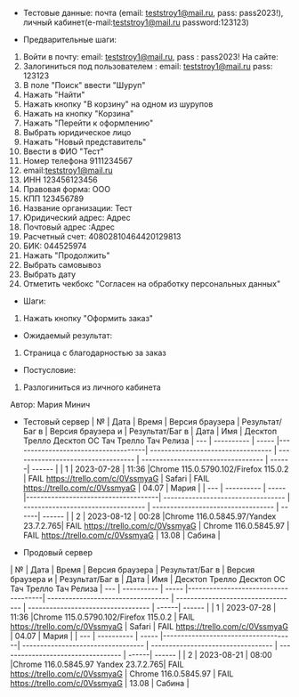 * Тестовые данные:
почта (email: teststroy1@mail.ru, pass:  pass2023!),
личный кабинет(e-mail:teststroy1@mail.ru password:123123)

* Предварительные шаги:
1. Войти в почту: email: teststroy1@mail.ru, pass : pass2023!
На сайте:
2. Залогиниться под пользователем : 
email: teststroy1@mail.ru
pass: 123123
3. В поле "Поиск" ввести "Шуруп"
4. Нажать "Найти"
5. Нажать кнопку "В корзину" на одном из шурупов
6. Нажать на кнопку "Корзина"
7. Нажать "Перейти к оформлению"
8. Выбрать юридическое лицо
9. Нажать "Новый представитель"
10. Ввести в ФИО "Тест"
11. Номер телефона 9111234567
12. email:teststroy1@mail.ru
13. ИНН 123456123456
14. Правовая форма: ООО
15. КПП 123456789
16. Название организации: Тест
17. Юридический адрес: Адрес
18. Почтовый адрес :Адрес
19. Расчетный счет: 40802810464420129813
20. БИК: 044525974
21. Нажать "Продолжить"
22. Выбрать самовывоз
23. Выбрать дату
24. Отметить чекбокс "Согласен на обработку персональных данных"

* Шаги:
1. Нажать кнопку "Оформить заказ"


* Ожидаемый результат:
1. Страница с благодарностью за заказ

* Постусловие:
1. Разлогиниться из личного кабинета


Автор: Мария Минич

* Тестовый сервер 
|  №  | Дата       | Время |           Версия браузера           |        Результат/Баг в            |             Версия браузера и       |           Результат/Баг в          |  Дата  |  Имя   |
								          Десктоп		                   Трелло Десктоп		                        ОС Тач			                  Трелло Тач	          Релиза
| --- | ---------- | ----- |-------------------------------------| ---------------------------------- | ---------------------------------- | ---------------------------------- | ------| ------  |
| 1   | 2023-07-28 | 11:36 |Chrome 115.0.5790.102/Firefox 115.0.2 | FAIL https://trello.com/c/0VssmyaG | Safari                            | FAIL https://trello.com/c/0VssmyaG | 04.07 | Мария  |
| --- | ---------- | ----- |-------------------------------------| ---------------------------------- | ---------------------------------- | ---------------------------------- | ------| ------  |
| 2   | 2023-08-12 | 00:28 |Chrome 116.0.5845.97/Yandex 23.7.2.765| FAIL https://trello.com/c/0VssmyaG | Chrome 116.0.5845.97               | FAIL https://trello.com/c/0VssmyaG | 13.08 | Сабина  |


* Продовый сервер


|  №  | Дата       | Время |           Версия браузера           |        Результат/Баг в            |             Версия браузера и       |           Результат/Баг в          |  Дата  |  Имя   |
								          Десктоп		                   Трелло Десктоп		                        ОС Тач			                  Трелло Тач	          Релиза
| --- | ---------- | ----- |-------------------------------------| ---------------------------------- | ---------------------------------- | ---------------------------------- | ------| ------  |
| 1   | 2023-07-28 | 11:36 |Chrome 115.0.5790.102/Firefox 115.0.2 | FAIL https://trello.com/c/0VssmyaG | Safari                             | FAIL https://trello.com/c/0VssmyaG | 04.07 | Мария  |
| --- | ---------- | ----- |-------------------------------------| ---------------------------------- | ---------------------------------- | ---------------------------------- | ------| ------  |
| 2   | 2023-08-21 | 08:00 |Chrome 116.0.5845.97 Yandex 23.7.2.765| FAIL https://trello.com/c/0VssmyaG | Chrome 116.0.5845.97               | FAIL https://trello.com/c/0VssmyaG | 13.08 | Сабина  |
